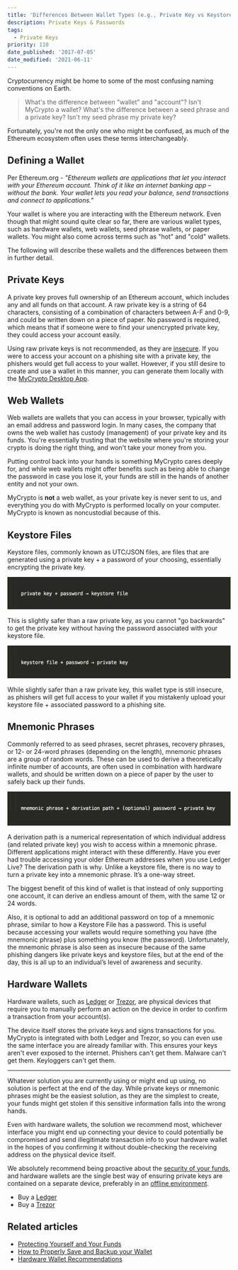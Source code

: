 ```yaml
---
title: 'Differences Between Wallet Types (e.g., Private Key vs Keystore)'
description: Private Keys & Passwords
tags:
  - Private Keys
priority: 110
date_published: '2017-07-05'
date_modified: '2021-06-11'
---
```


Cryptocurrency might be home to some of the most confusing naming conventions on Earth.

> What's the difference between "wallet" and "account"?
> Isn't MyCrypto a wallet?
> What's the difference between a seed phrase and a private key?
> Isn't my seed phrase my private key?

Fortunately, you're not the only one who might be confused, as much of the Ethereum ecosystem often uses these terms interchangeably.

## Defining a Wallet

Per Ethereum.org - _"Ethereum wallets are applications that let you interact with your Ethereum account. Think of it like an internet banking app – without the bank. Your wallet lets you read your balance, send transactions and connect to applications."_

Your wallet is where you are interacting with the Ethereum network. Even though that might sound quite clear so far, there are various wallet types, such as hardware wallets, web wallets, seed phrase wallets, or paper wallets. You might also come across terms such as "hot" and "cold" wallets.

The following will describe these wallets and the differences between them in further detail.

## Private Keys

A private key proves full ownership of an Ethereum account, which includes any and all funds on that account. A raw private key is a string of 64 characters, consisting of a combination of characters between A-F and 0-9, and could be written down on a piece of paper. No password is required, which means that if someone were to find your unencrypted private key, they could access your account easily.

Using raw private keys is not recommended, as they are [insecure](https://medium.com/mycrypto/a-safer-mycrypto-79d65196e7d8). If you were to access your account on a phishing site with a private key, the phishers would get full access to your wallet. However, if you still desire to create and use a wallet in this manner, you can generate them locally with the [MyCrypto Desktop App](https://download.mycrypto.com/).

## Web Wallets

Web wallets are wallets that you can access in your browser, typically with an email address and password login. In many cases, the company that owns the web wallet has custody (management) of your private key and its funds. You're essentially trusting that the website where you're storing your crypto is doing the right thing, and won't take your money from you.

Putting control back into your hands is something MyCrypto cares deeply for, and while web wallets might offer benefits such as being able to change the password in case you lose it, your funds are still in the hands of another entity and not your own.

MyCrypto is **not** a web wallet, as your private key is never sent to us, and everything you do with MyCrypto is performed locally on your computer. MyCrypto is known as noncustodial because of this.

## Keystore Files

Keystore files, commonly known as UTC/JSON files, are files that are generated using a private key + a password of your choosing, essentially encrypting the private key.

![Keystore file graphic](../../assets/general-knowledge/ethereum-blockchain/differences-between-wallet-types/keystore-file-graphic.png)

This is slightly safer than a raw private key, as you cannot "go backwards" to get the private key without having the password associated with your keystore file.

![Private key graphic](../../assets/general-knowledge/ethereum-blockchain/differences-between-wallet-types/private-key-graphic.png)

While slightly safer than a raw private key, this wallet type is still insecure, as phishers will get full access to your wallet if you mistakenly upload your keystore file + associated password to a phishing site.

## Mnemonic Phrases

Commonly referred to as seed phrases, secret phrases, recovery phrases, or 12- or 24-word phrases (depending on the length), mnemonic phrases are a group of random words. These can be used to derive a theoretically infinite number of accounts, are often used in combination with hardware wallets, and should be written down on a piece of paper by the user to safely back up their funds.

![Mnemonic phrase graphic](../../assets/general-knowledge/ethereum-blockchain/differences-between-wallet-types/mnemonic-phrase-graphic.png)

A derivation path is a numerical representation of which individual address (and related private key) you wish to access within a mnemonic phrase. Different applications might interact with these differently. Have you ever had trouble accessing your older Ethereum addresses when you use Ledger Live? The derivation path is why. Unlike a keystore file, there is no way to turn a private key into a mnemonic phrase. It’s a one-way street.

The biggest benefit of this kind of wallet is that instead of only supporting one account, it can derive an endless amount of them, with the same 12 or 24 words.

Also, it is optional to add an additional password on top of a mnemonic phrase, similar to how a Keystore File has a password. This is useful because accessing your wallets would require something you have (the mnemonic phrase) plus something you know (the password). Unfortunately, the mnemonic phrase is also seen as insecure because of the same phishing dangers like private keys and keystore files, but at the end of the day, this is all up to an individual’s level of awareness and security.

## Hardware Wallets

Hardware wallets, such as [Ledger](https://www.ledgerwallet.com/r/1985?path=/products/) or [Trezor](https://shop.trezor.io/?offer_id=10&aff_id=1735), are physical devices that require you to manually perform an action on the device in order to confirm a transaction from your account(s).

The device itself stores the private keys and signs transactions for you. MyCrypto is integrated with both Ledger and Trezor, so you can even use the same interface you are already familiar with. This ensures your keys aren't ever exposed to the internet. Phishers can't get them. Malware can't get them. Keyloggers can't get them.

<hr />

Whatever solution you are currently using or might end up using, no solution is perfect at the end of the day. While private keys or mnemonic phrases might be the easiest solution, as they are the simplest to create, your funds might get stolen if this sensitive information falls into the wrong hands.

Even with hardware wallets, the solution we recommend most, whichever interface you might end up connecting your device to could potentially be compromised and send illegitimate transaction info to your hardware wallet in the hopes of you confirming it without double-checking the receiving address on the physical device itself.

We absolutely recommend being proactive about the [security of your funds](/staying-safe/protecting-yourself-and-your-funds), and hardware wallets are the single best way of ensuring private keys are contained on a separate device, preferably in an [offline environment](/how-to/offline/how-to-run-mycrypto-offline-and-locally).

- Buy a [Ledger](https://www.ledgerwallet.com/r/1985?path=/products/)
- Buy a [Trezor](https://shop.trezor.io/?offer_id=10&aff_id=1735)

## Related articles

- [Protecting Yourself and Your Funds](/staying-safe/protecting-yourself-and-your-funds)
- [How to Properly Save and Backup your Wallet](/how-to/backup-restore/how-to-save-back-up-your-wallet)
- [Hardware Wallet Recommendations](/staying-safe/hardware-wallet-recommendations)

